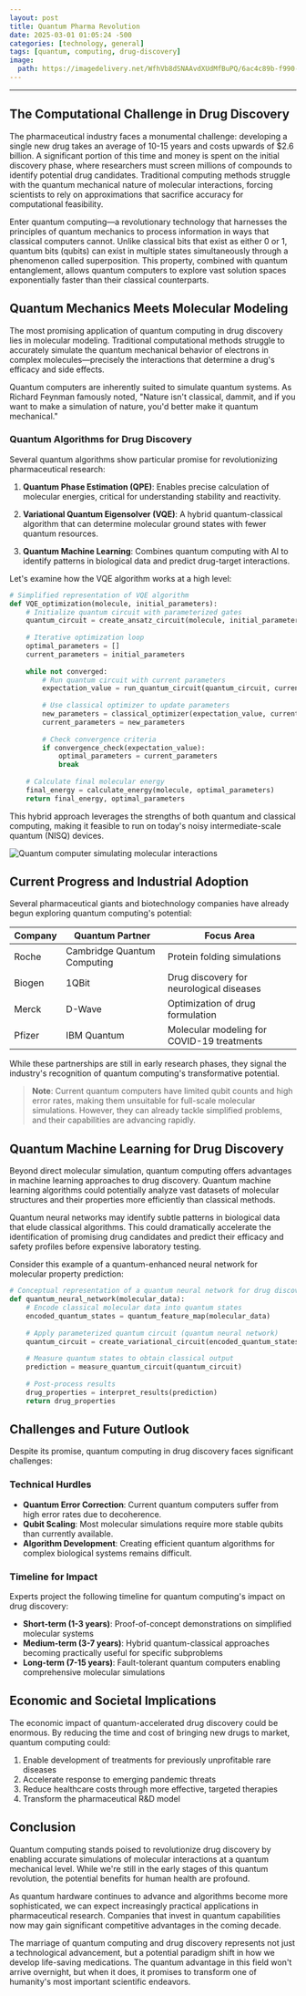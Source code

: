 ```yaml
---
layout: post
title: Quantum Pharma Revolution
date: 2025-03-01 01:05:24 -500
categories: [technology, general]
tags: [quantum, computing, drug-discovery]
image:
  path: https://imagedelivery.net/WfhVb8dSNAAvdXUdMfBuPQ/6ac4c89b-f990-4830-66e2-1b6a956b6a00/public
---
```


---



## The Computational Challenge in Drug Discovery

The pharmaceutical industry faces a monumental challenge: developing a single new drug takes an average of 10-15 years and costs upwards of $2.6 billion. A significant portion of this time and money is spent on the initial discovery phase, where researchers must screen millions of compounds to identify potential drug candidates. Traditional computing methods struggle with the quantum mechanical nature of molecular interactions, forcing scientists to rely on approximations that sacrifice accuracy for computational feasibility.

Enter quantum computing—a revolutionary technology that harnesses the principles of quantum mechanics to process information in ways that classical computers cannot. Unlike classical bits that exist as either 0 or 1, quantum bits (qubits) can exist in multiple states simultaneously through a phenomenon called superposition. This property, combined with quantum entanglement, allows quantum computers to explore vast solution spaces exponentially faster than their classical counterparts.

## Quantum Mechanics Meets Molecular Modeling

The most promising application of quantum computing in drug discovery lies in molecular modeling. Traditional computational methods struggle to accurately simulate the quantum mechanical behavior of electrons in complex molecules—precisely the interactions that determine a drug's efficacy and side effects.

Quantum computers are inherently suited to simulate quantum systems. As Richard Feynman famously noted, "Nature isn't classical, dammit, and if you want to make a simulation of nature, you'd better make it quantum mechanical."

### Quantum Algorithms for Drug Discovery

Several quantum algorithms show particular promise for revolutionizing pharmaceutical research:

1. **Quantum Phase Estimation (QPE)**: Enables precise calculation of molecular energies, critical for understanding stability and reactivity.

2. **Variational Quantum Eigensolver (VQE)**: A hybrid quantum-classical algorithm that can determine molecular ground states with fewer quantum resources.

3. **Quantum Machine Learning**: Combines quantum computing with AI to identify patterns in biological data and predict drug-target interactions.

Let's examine how the VQE algorithm works at a high level:

```python
# Simplified representation of VQE algorithm
def VQE_optimization(molecule, initial_parameters):
    # Initialize quantum circuit with parameterized gates
    quantum_circuit = create_ansatz_circuit(molecule, initial_parameters)
    
    # Iterative optimization loop
    optimal_parameters = []
    current_parameters = initial_parameters
    
    while not converged:
        # Run quantum circuit with current parameters
        expectation_value = run_quantum_circuit(quantum_circuit, current_parameters)
        
        # Use classical optimizer to update parameters
        new_parameters = classical_optimizer(expectation_value, current_parameters)
        current_parameters = new_parameters
        
        # Check convergence criteria
        if convergence_check(expectation_value):
            optimal_parameters = current_parameters
            break
    
    # Calculate final molecular energy
    final_energy = calculate_energy(molecule, optimal_parameters)
    return final_energy, optimal_parameters
```

This hybrid approach leverages the strengths of both quantum and classical computing, making it feasible to run on today's noisy intermediate-scale quantum (NISQ) devices.



![Quantum computer simulating molecular interactions](https://imagedelivery.net/WfhVb8dSNAAvdXUdMfBuPQ/f2fcfed8-bdda-4182-4367-35d401399700/public "Quantum simulation of drug-protein binding")

## Current Progress and Industrial Adoption

Several pharmaceutical giants and biotechnology companies have already begun exploring quantum computing's potential:

| Company | Quantum Partner | Focus Area |
|---------|----------------|------------|
| Roche | Cambridge Quantum Computing | Protein folding simulations |
| Biogen | 1QBit | Drug discovery for neurological diseases |
| Merck | D-Wave | Optimization of drug formulation |
| Pfizer | IBM Quantum | Molecular modeling for COVID-19 treatments |

While these partnerships are still in early research phases, they signal the industry's recognition of quantum computing's transformative potential.

> **Note**: Current quantum computers have limited qubit counts and high error rates, making them unsuitable for full-scale molecular simulations. However, they can already tackle simplified problems, and their capabilities are advancing rapidly.

## Quantum Machine Learning for Drug Discovery

Beyond direct molecular simulation, quantum computing offers advantages in machine learning approaches to drug discovery. Quantum machine learning algorithms could potentially analyze vast datasets of molecular structures and their properties more efficiently than classical methods.

Quantum neural networks may identify subtle patterns in biological data that elude classical algorithms. This could dramatically accelerate the identification of promising drug candidates and predict their efficacy and safety profiles before expensive laboratory testing.

Consider this example of a quantum-enhanced neural network for molecular property prediction:

```python
# Conceptual representation of a quantum neural network for drug discovery
def quantum_neural_network(molecular_data):
    # Encode classical molecular data into quantum states
    encoded_quantum_states = quantum_feature_map(molecular_data)
    
    # Apply parameterized quantum circuit (quantum neural network)
    quantum_circuit = create_variational_circuit(encoded_quantum_states)
    
    # Measure quantum states to obtain classical output
    prediction = measure_quantum_circuit(quantum_circuit)
    
    # Post-process results
    drug_properties = interpret_results(prediction)
    return drug_properties

```

## Challenges and Future Outlook

Despite its promise, quantum computing in drug discovery faces significant challenges:

### Technical Hurdles

- **Quantum Error Correction**: Current quantum computers suffer from high error rates due to decoherence.
- **Qubit Scaling**: Most molecular simulations require more stable qubits than currently available.
- **Algorithm Development**: Creating efficient quantum algorithms for complex biological systems remains difficult.

### Timeline for Impact

Experts project the following timeline for quantum computing's impact on drug discovery:

- **Short-term (1-3 years)**: Proof-of-concept demonstrations on simplified molecular systems
- **Medium-term (3-7 years)**: Hybrid quantum-classical approaches becoming practically useful for specific subproblems
- **Long-term (7-15 years)**: Fault-tolerant quantum computers enabling comprehensive molecular simulations

## Economic and Societal Implications

The economic impact of quantum-accelerated drug discovery could be enormous. By reducing the time and cost of bringing new drugs to market, quantum computing could:

1. Enable development of treatments for previously unprofitable rare diseases
2. Accelerate response to emerging pandemic threats
3. Reduce healthcare costs through more effective, targeted therapies
4. Transform the pharmaceutical R&D model

## Conclusion

Quantum computing stands poised to revolutionize drug discovery by enabling accurate simulations of molecular interactions at a quantum mechanical level. While we're still in the early stages of this quantum revolution, the potential benefits for human health are profound.

As quantum hardware continues to advance and algorithms become more sophisticated, we can expect increasingly practical applications in pharmaceutical research. Companies that invest in quantum capabilities now may gain significant competitive advantages in the coming decade.

The marriage of quantum computing and drug discovery represents not just a technological advancement, but a potential paradigm shift in how we develop life-saving medications. The quantum advantage in this field won't arrive overnight, but when it does, it promises to transform one of humanity's most important scientific endeavors.